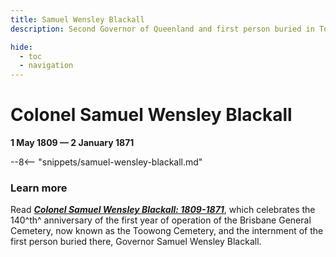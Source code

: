 ```yaml
---
title: Samuel Wensley Blackall
description: Second Governor of Queenland and first person buried in Toowong Cemetery

hide:
  - toc
  - navigation
---
```


<script type="application/ld+json">
{
  "@context": "https://schema.org",
  "@type": "Article",
  "headline": "Colonel Samuel Wensley Blackall",
  "temporalCoverage": "1809/1871",
  "image": [
    "https://1871fotc.github.io/fotc/assets/logo/fotc-1x1.png",
    "https://1871fotc.github.io/fotc/assets/logo/fotc-banner-4x3.png",
    "https://1871fotc.github.io/fotc/assets/logo/fotc-banner-16x9.png"
   ],
  "datePublished": "2010-09-17", 
  "dateModified": "2022-04-01",
  "author": [{
    "@type": "Organization",
    "url": "https://1871fotc.github.io/fotc/",
    "name": "Friends of Toowong Cemetery Association Inc."
    }]
}
</script>


# Colonel Samuel Wensley Blackall 

**1 May 1809 — 2 January 1871**

--8<-- "snippets/samuel-wensley-blackall.md"

### Learn more 

Read ***[Colonel Samuel Wensley Blackall: 1809-1871](../assets/guides/samuel-blackall.pdf)***, which celebrates the 140^th^ anniversary of the first year of operation of the Brisbane General Cemetery, now known as the Toowong Cemetery, and the internment of the first person buried there, Governor Samuel Wensley Blackall.
